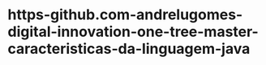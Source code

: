 # https-github.com-andrelugomes-digital-innovation-one-tree-master-caracteristicas-da-linguagem-java